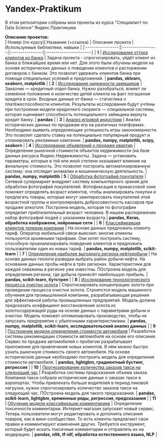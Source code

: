 # Yandex-Praktikum
В этом репозитории собраны мои проекты из курса "Специалист по Data Science" Яндекс.Практикума

**Описание проектов:**  
| Номер (по курсу)| Название (+ссылка) | Описание проекта | Используемые библиотеки, навыки |
|:-----------------:|:------------------:|:----------------:|:-----------------------:|
| **1** | [Исследование оттока клиентов из банка](https://github.com/anastasiya-samoylova/Yandex-Praktikum/tree/main/n1_churn_bank) | Задача проекта - спрогнозировать, уйдёт клиент из банка в ближайшее время или нет. Для этого были обучены модели на основе исторических данных о поведении клиентов и расторжении договоров с банком. Это позволит удержать клиентов банка при помощи специальных условий и предложений.  | **pandas, sklearn, seaborn, matplotlib** |
| **2** | [Исследование надежности заемщиков](https://github.com/anastasiya-samoylova/Yandex-Praktikum/tree/main/n2_reliability_of_clients) | Заказчик — кредитный отдел банка. Нужно разобраться, влияет ли семейное положение и количество детей клиента на факт погашения кредита в срок. Входные данные от банка — статистика о платёжеспособности клиентов. Результаты исследования будут учтены при построении модели кредитного скоринга — специальной системы, которая оценивает способность потенциального заёмщика вернуть кредит банку. | **pandas** |
| **3** | [Анализ игровой индустрии](https://github.com/anastasiya-samoylova/Yandex-Praktikum/tree/main/n3_research_game_industry) | Анализ исторических данных по продажам игр на различных платформах. Необходимо выявить определяющие успешность игры закономерности. Это позволит сделать ставку на потенциально популярный продукт и спланировать рекламные кампании. | **pandas, numpy, matplotlib, scipy, seaborn** |
| **4** | [Исследование объявлений о продаже квартир](https://github.com/anastasiya-samoylova/Yandex-Praktikum/tree/main/n4_research_price_of_estate) | Определение рыночной стоимости объектов недвижимости (на базе данных ресурса Яндекс.Недвижимость). Задача — установить параметры, которые в той или иной степени оказывают влиение на финальную стоимость. Это позволит построить автоматизированную систему: она отследит аномалии и мошенническую деятельность. | **pandas, numpy, matplotlib** 
| **5** | [Обработка фотографий покупателя](https://github.com/anastasiya-samoylova/Yandex-Praktikum/tree/main/n5_cv_buyer_photo) | Сетевой супермаркет внедряет систему компьютерного зрения для обработки фотографий покупателей. Фотофиксация в прикассовой зоне поможет определять возраст клиентов, чтобы анализировать покупки и предлагать товары, которые могут заинтересовать покупателей этой возрастной группы и контролировать добросовестность кассиров при продаже алкоголя. Построена модель, которая по фотографии определит приблизительный возраст человека. В нашем распоряжении набор фотографий людей с указанием возраста.| **pandas, Keras, обработка изображени, нейронные сети** |
| **6** | [Классификаиция клиентов телеком компании](https://github.com/anastasiya-samoylova/Yandex-Praktikum/tree/main/n6_ml_telecom_classification) | На основе данных предложить клиенту тариф. Оператор мобильной связи выяснил: многие клиенты пользуются архивными тарифами. Они хотят построить систему, способную проанализировать поведение клиентов и предложить пользователям один из новых тариф. | **pandas, numpy, matplotlib, scikit-learn** |
| **7** | [Определение наиболее выгодного региона нефтедобычи](https://github.com/anastasiya-samoylova/Yandex-Praktikum/tree/main/n7_ml_regression_oil_region) | На основе данных геологи разведки выбрать район добычи нефти. На основании данных пробы нефти в трёх регионах. Характеристики для каждой скважины в регионе уже известны. ПОстроена модель для определения региона, где добыча принесёт наибольшую прибыль.  | **pandas,  scikit-learn, бутстреп** |
| **8** | [Исследование технологического процесса очистки золота](https://github.com/anastasiya-samoylova/Yandex-Praktikum/tree/main/n8_ml_regression_gold_recovery) | Спрогнозировать концентрацию золота при проведении процесса очистки золота. Строитстся модель машинного обучения для промышленной компании, разрабатывающая решения для эффективной работы промышленных предприятий. Модель должна предсказать коэффициент восстановления золота из золотосодержащей руды на основе данных с параметрами добычи и очистки. Модель поможет оптимизировать производство, чтобы не запускать предприятие с убыточными характеристиками.  | **pandas, numpy, matplotlib, scikit-learn, исследовательский анализ данных** |
| **9** | [Построение модели определения стоимости автомобиля](https://github.com/anastasiya-samoylova/Yandex-Praktikum/tree/main/n9_ml_regression_car_price) | Разработка системы рекомендации стоимости автомобиля на основе его описания. Сервис по продаже автомобилей с пробегом  разрабатывает приложение для привлечения новых клиентов. В нём можно быстро узнать рыночную стоимость своего автомобиля. На основе исторические данные необходимо построить модель для определения стоимости автомобиля.  | **pandas, lightgbm, градиентный бустинг, регрессия** |
| **10** | [Прогнозирование количества заказов такси на следующий час](https://github.com/anastasiya-samoylova/Yandex-Praktikum/tree/main/n10_ml_forecast_taxi_orders) | Разработка системы предсказания объема заказа. Компания такси собрала исторические данные о заказах такси в аэропортах. Чтобы привлекать больше водителей в период пиковой нагрузки, нужно спрогнозировать количество заказов такси на следующий час. ПОстроена модель для такого предсказания.  | **pandas,  scikit-learn, lightgbm,  временные ряды, регрессия, предсказания** |
| **11** | [Обучение модели классификации комментариев]() | Определение токсичности комментарии.  Интернет-магазин запускает новый сервис. Теперь пользователи могут редактировать и дополнять описания товаров, как в вики-сообществах. То есть клиенты предлагают свои правки и комментируют изменения других. Требуется инструмент, который будет искать токсичные комментарии и отправлять их на модерацию.  | **pandas,  nltk,  tf-idf, обработка естественного языка, NLP** |
